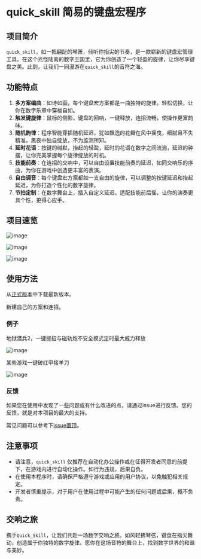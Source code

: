 # quick_skill 简易的键盘宏程序

## 项目简介

`quick_skill`，如一把翩跹的琴箫，倾听你指尖的节奏，是一款崭新的键盘宏管理工具。在这个光怪陆离的数字王国里，它为你创造了一个轻盈的旋律，让你尽享键盘之美。此刻，让我们一同漫游在`quick_skill`的音符之海。

## 功能特点

1. **多方案编曲**：如诗如画，每个键盘宏方案都是一曲独特的旋律。轻松切换，让你在数字乐章中穿梭自如。
2. **触发键旋律**：鼠标的侧影，键盘的回响，一键释放，连招流畅，使操作更富韵味。
3. **随机韵律**：程序智能穿插随机延迟，犹如飘逸的花瓣在风中摇曳，细腻且不失精准，黑夜中独自绽放，不为监测所知。
4. **延时花语**：按键的缄默，抬起的轻盈，延时的花语在数字之间流淌，延迟的钟摆，让你完美掌握每个旋律绽放的时机。
5. **技能前奏**：在连招的交响中，可以自由设置技能前奏的延迟，如同交响乐的序曲，为你在游戏中创造更丰富的表演。
6. **自由调音**：每个键盘宏方案都如一支自由的旋律，可以调整的按键延迟和抬起延迟，为你打造个性化的数字旋律。
7. **节拍定制**：在数字舞台上，插入自定义延迟，适配技能前后摇，让你的演奏更具个性，更得心应手。

## 项目速览

![image](https://github.com/intmian/quick_skill/assets/38103855/9b42afbd-6836-4eab-ad3d-2e27f6b58448)

![image](https://github.com/intmian/quick_skill/assets/38103855/d293064c-7407-4ad9-b87d-50f29263111a)

![image](https://github.com/intmian/quick_skill/assets/38103855/51709ee0-d170-417a-8d17-5ca861895ce6)

## 使用方法
从[正式版本](https://github.com/intmian/quick_skill/releases/)中下载最新版本。

新建自己的方案和连招。

### 例子
地狱潜兵2，一键搓招与磁轨炮不安全模式定时最大威力释放

![image](https://github.com/user-attachments/assets/4d968bbd-84d8-4e9a-8504-e67685043530)


某些游戏一键破红甲接羊刀

![image](https://github.com/intmian/quick_skill/assets/38103855/d0e9b57c-5ead-4b56-843b-43639871d05e)

### 反馈
如果您在使用中发现了一些问题或有什么改进的点，请通过issue进行反馈。您的反馈，就是对本项目的最大的支持。

常见问题可以参考下[issue置顶](https://github.com/intmian/quick_skill/issues/11)。

## 注意事项

- 请注意，`quick_skill` 仅推荐在自动化办公操作或在征得开发者同意的前提下，在游戏内进行自动化操作。如行为违规，后果自负。
- 在使用本程序时，请确保严格遵守游戏或应用的用户协议，以免触犯相关规定。
- 开发者慎重提示，对于用户在使用过程中可能产生的任何问题或后果，概不负责。

## 交响之旅

携手`Quick_Skill`，让我们共赴一场数字交响之旅。如风轻拂琴弦，键盘在指尖舞动，创造属于你独特的数字旋律。愿你在这场音符的舞台上，找到数字世界的和谐与美妙。
